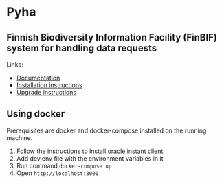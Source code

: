 ﻿# Pyha

## Finnish Biodiversity Information Facility (FinBIF) system for handling data requests

Links:
- [Documentation](docs/Documentation.md)
- [Installation instructions](docs/Install.md)
- [Upgrade instructions](docs/Update.md)

## Using docker

Prerequisites are docker and docker-compose installed on the running machine.

1. Follow the instructions to install [oracle instant client](oracle/README.md)
2. Add dev.env file with the environment variables in it
3. Run command `docker-compose up`
4. Open `http://localhost:8000`